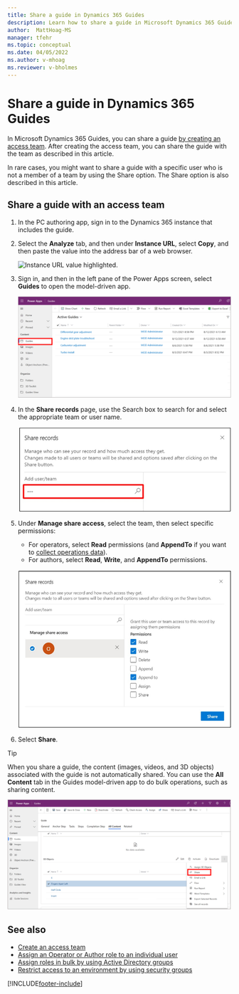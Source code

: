 ```yaml
---
title: Share a guide in Dynamics 365 Guides
description: Learn how to share a guide in Microsoft Dynamics 365 Guides by using an access team or by using the Share option.
author:  MattHoag-MS
manager: tfehr
ms.topic: conceptual
ms.date: 04/05/2022
ms.author: v-mhoag
ms.reviewer: v-bholmes
---
```


# Share a guide in Dynamics 365 Guides

In Microsoft Dynamics 365 Guides, you can share a guide [by creating an access team](admin-access-teams.md). After creating the access team, you can share the guide with the  team as described in this article.

In rare cases, you might want to share a guide with a specific user who is not a member of a team by using the Share option. The Share option is also described in this article.

## Share a guide with an access team

1. In the PC authoring app, sign in to the Dynamics 365 instance that includes the guide.

2. Select the **Analyze** tab, and then under **Instance URL**, select **Copy**, and then paste the value into the address bar of a web browser.

    ![Instance URL value highlighted.](media/copy-instance-url.jpg "Instance URL value highlighted")

3. Sign in, and then in the left pane of the Power Apps screen, select **Guides** to open the model-driven app.

    ![Screen shot of Power Apps screen showing Guides model-driven app.](media/guides-hub-1.PNG "Screen shot of Power Apps screen showing Guides model-driven app")

4. In the **Share records** page, use the Search box to search for and select the appropriate team or user name.

     ![Screen shot of Share records page.](media/share-records.jpg "Screen shot of Share records page")
    
5. Under **Manage share access**, select the team, then select specific permissions:

   - For operators, select **Read** permissions (and **AppendTo** if you want to [collect operations data](analytics-overview.md)).
   - For authors, select **Read**, **Write**, and **AppendTo** permissions.

    ![Screen shot of Manage share section.](media/manage-share-access.jpg "Screen shot of Manage share section")
    
6. Select **Share**. 

> [!TIP]
> When you share a guide, the content (images, videos, and 3D objects) associated with the guide is not automatically shared. You can use the **All Content** tab in the Guides model-driven app to do bulk operations, such as sharing content. 
>
> ![Screenshot of All Content tab in the Guides model-driven app.](media/mda-all-content-tab.PNG "Screenshot of All Content tab in the Guides model-driven app") 

## See also

- [Create an access team](admin-access-teams.md)
- [Assign an Operator or Author role to an individual user](assign-role.md)
- [Assign roles in bulk by using Active Directory groups](admin-assign-role-groups.md)
- [Restrict access to an environment by using security groups](admin-security.md)

[!INCLUDE[footer-include](../includes/footer-banner.md)]







